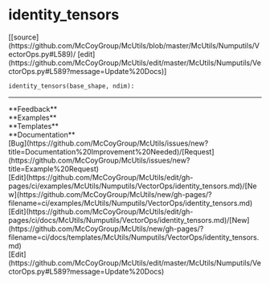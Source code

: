 # <a id="McUtils.Numputils.VectorOps.identity_tensors">identity_tensors</a>
<div class="docs-source-link" markdown="1">
[[source](https://github.com/McCoyGroup/McUtils/blob/master/McUtils/Numputils/VectorOps.py#L589)/
[edit](https://github.com/McCoyGroup/McUtils/edit/master/McUtils/Numputils/VectorOps.py#L589?message=Update%20Docs)]
</div>

```python
identity_tensors(base_shape, ndim): 
```













---


<div markdown="1" class="text-secondary">
<div class="container">
  <div class="row">
   <div class="col" markdown="1">
**Feedback**   
</div>
   <div class="col" markdown="1">
**Examples**   
</div>
   <div class="col" markdown="1">
**Templates**   
</div>
   <div class="col" markdown="1">
**Documentation**   
</div>
   <div class="col" markdown="1">
   
</div>
   <div class="col" markdown="1">
   
</div>
   <div class="col" markdown="1">
   
</div>
</div>
  <div class="row">
   <div class="col" markdown="1">
[Bug](https://github.com/McCoyGroup/McUtils/issues/new?title=Documentation%20Improvement%20Needed)/[Request](https://github.com/McCoyGroup/McUtils/issues/new?title=Example%20Request)   
</div>
   <div class="col" markdown="1">
[Edit](https://github.com/McCoyGroup/McUtils/edit/gh-pages/ci/examples/McUtils/Numputils/VectorOps/identity_tensors.md)/[New](https://github.com/McCoyGroup/McUtils/new/gh-pages/?filename=ci/examples/McUtils/Numputils/VectorOps/identity_tensors.md)   
</div>
   <div class="col" markdown="1">
[Edit](https://github.com/McCoyGroup/McUtils/edit/gh-pages/ci/docs/McUtils/Numputils/VectorOps/identity_tensors.md)/[New](https://github.com/McCoyGroup/McUtils/new/gh-pages/?filename=ci/docs/templates/McUtils/Numputils/VectorOps/identity_tensors.md)   
</div>
   <div class="col" markdown="1">
[Edit](https://github.com/McCoyGroup/McUtils/edit/master/McUtils/Numputils/VectorOps.py#L589?message=Update%20Docs)   
</div>
   <div class="col" markdown="1">
   
</div>
   <div class="col" markdown="1">
   
</div>
   <div class="col" markdown="1">
   
</div>
</div>
</div>
</div>